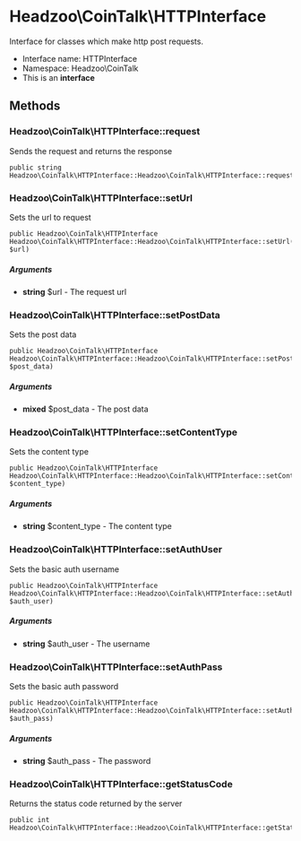 Headzoo\CoinTalk\HTTPInterface
===============

Interface for classes which make http post requests.




* Interface name: HTTPInterface
* Namespace: Headzoo\CoinTalk
* This is an **interface**






Methods
-------


### Headzoo\CoinTalk\HTTPInterface::request
Sends the request and returns the response



```
public string Headzoo\CoinTalk\HTTPInterface::Headzoo\CoinTalk\HTTPInterface::request()
```




### Headzoo\CoinTalk\HTTPInterface::setUrl
Sets the url to request



```
public Headzoo\CoinTalk\HTTPInterface Headzoo\CoinTalk\HTTPInterface::Headzoo\CoinTalk\HTTPInterface::setUrl(string $url)
```


##### Arguments

* **string** $url - The request url



### Headzoo\CoinTalk\HTTPInterface::setPostData
Sets the post data



```
public Headzoo\CoinTalk\HTTPInterface Headzoo\CoinTalk\HTTPInterface::Headzoo\CoinTalk\HTTPInterface::setPostData(mixed $post_data)
```


##### Arguments

* **mixed** $post_data - The post data



### Headzoo\CoinTalk\HTTPInterface::setContentType
Sets the content type



```
public Headzoo\CoinTalk\HTTPInterface Headzoo\CoinTalk\HTTPInterface::Headzoo\CoinTalk\HTTPInterface::setContentType(string $content_type)
```


##### Arguments

* **string** $content_type - The content type



### Headzoo\CoinTalk\HTTPInterface::setAuthUser
Sets the basic auth username



```
public Headzoo\CoinTalk\HTTPInterface Headzoo\CoinTalk\HTTPInterface::Headzoo\CoinTalk\HTTPInterface::setAuthUser(string $auth_user)
```


##### Arguments

* **string** $auth_user - The username



### Headzoo\CoinTalk\HTTPInterface::setAuthPass
Sets the basic auth password



```
public Headzoo\CoinTalk\HTTPInterface Headzoo\CoinTalk\HTTPInterface::Headzoo\CoinTalk\HTTPInterface::setAuthPass(string $auth_pass)
```


##### Arguments

* **string** $auth_pass - The password



### Headzoo\CoinTalk\HTTPInterface::getStatusCode
Returns the status code returned by the server



```
public int Headzoo\CoinTalk\HTTPInterface::Headzoo\CoinTalk\HTTPInterface::getStatusCode()
```




